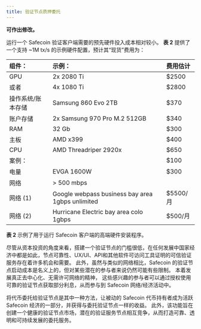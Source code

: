 ```yaml
---
title: 验证节点质押委托
---
```


**可作出修改。**

运行一个 Safecoin 验证客户端需要的预先硬件投入成本相对较小。 **表 2** 提供了一个支持 ~1M tx/s 的示例硬件配置，预计其“现货”费用为：

| 组件：        | 示例：                                              | 费用估计      |
|:---------- |:------------------------------------------------ |:--------- |
| GPU        | 2x 2080 Ti                                       | \$2500   |
| 或者         | 4x 1080 Ti                                       | \$2800   |
| 操作系统/账本存储  | Samsung 860 Evo 2TB                              | \$370    |
| 账户存储       | 2x Samsung 970 Pro M.2 512GB                     | \$340    |
| RAM        | 32 Gb                                            | \$300    |
| 主板         | AMD x399                                         | \$400    |
| CPU        | AMD Threadriper 2920x                            | \$650    |
| 案例：        |                                                  | \$100    |
| 电量         | EVGA 1600W                                       | \$300    |
| 网络         | &gt; 500 mbps                              |           |
| 网络 \(1\) | Google webpass business bay area 1gbps unlimited | \$5500/月 |
| 网络 \(2\) | Hurricane Electric bay area colo 1gbps           | \$500/月  |

**表 2** 示例了用于运行 Safecoin 客户端的高端硬件安装程序。

尽管从资本投资的角度来看，搭建一个验证节点的门槛很低，在任何发展中国家经济中都是如此，节点可靠性、UX/UI、API和其他软件可访问工具证明的可信验证服务存在着许多机会和需要。 此外，虽然与类似的网络相比，Safecoin 的验证节点启动成本是名义上的，但对某些潜在的参与者来说仍然可能有些限制。 本着发展真正去中心化、无需许可网络的精神， 这些感兴趣的参与者可以通过授权使用可靠的验证节点获取部分利息，从而参与到 Safecoin 网络/经济活动中。

将代币委托给验证节点是其中一种方法，让被动的 Safecoin 代币持有者成为活跃 Safecoin 经济的一部分，并获得与委托验证节点一样的收益。 此外，该功能旨在创建一个健康的验证节点市场，潜在的验证服务节点相互竞争，从而打造可靠、透明和可持续发展的委托服务。
